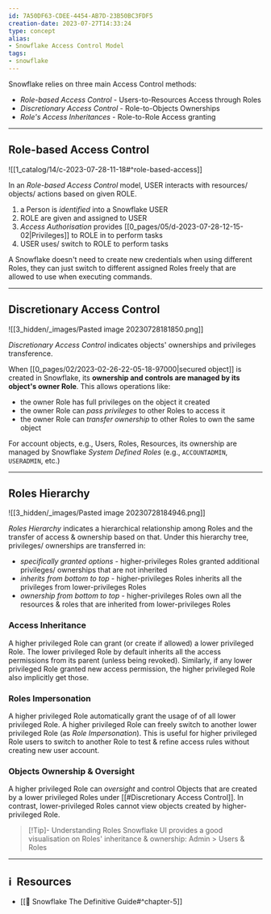 ```yaml
---
id: 7A50DF63-CDEE-4454-AB7D-23B50BC3FDF5
creation-date: 2023-07-27T14:33:24 
type: concept
alias:
- Snowflake Access Control Model
tags: 
- snowflake 
---
```


Snowflake relies on three main Access Control methods:
- *Role-based Access Control* - Users-to-Resources Access through Roles
- *Discretionary Access Control* - Role-to-Objects Ownerships
- *Role's Access Inheritances* - Role-to-Role Access granting

---

## Role-based Access Control

![[1_catalog/14/c-2023-07-28-11-18#^role-based-access]]

In an *Role-based Access Control* model, USER interacts with resources/ objects/ actions based on given ROLE. 
1. a Person is *identified* into a Snowflake USER
2. ROLE are given and assigned to USER
3. *Access Authorisation* provides [[0_pages/05/d-2023-07-28-12-15-02|Privileges]] to ROLE in to perform tasks 
4. USER uses/ switch to ROLE to perform tasks

A Snowflake doesn't need to create new credentials when using different Roles, they can just switch to different assigned Roles freely that are allowed to use when executing commands. 

---
## Discretionary Access Control

![[3_hidden/_images/Pasted image 20230728181850.png]]

*Discretionary Access Control* indicates objects' ownerships and privileges transference. 

When [[0_pages/02/2023-02-26-22-05-18-97000|secured object]] is created in Snowflake, its **ownership and controls are managed by its object's owner Role**. This allows operations like:
- the owner Role has full privileges on the object it created
- the owner Role can *pass privileges* to other Roles to access it
- the owner Role can *transfer ownership* to other Roles to own the same object

For account objects, e.g., Users, Roles, Resources, its ownership are managed by Snowflake *System Defined Roles* (e.g., `ACCOUNTADMIN`, `USERADMIN`, etc.)

---
## Roles Hierarchy

![[3_hidden/_images/Pasted image 20230728184946.png]]

*Roles Hierarchy* indicates a hierarchical relationship among Roles and the transfer of access & ownership based on that. Under this hierarchy tree, privileges/ ownerships are transferred in:
- *specifically granted options* - higher-privileges Roles granted additional privileges/ ownerships that are not inherited
-  *inherits from bottom to top* - higher-privileges Roles inherits all the privileges from lower-privileges Roles
- *ownership from bottom to top* - higher-privileges Roles own all the resources & roles that are inherited from lower-privileges Roles

### Access Inheritance

A higher privileged Role can grant (or create if allowed) a lower privileged Role. The lower privileged Role by default inherits all the access permissions from its parent (unless being revoked). Similarly, if any lower privileged Role granted new access permission, the higher privileged Role also implicitly get those.

### Roles Impersonation

A higher privileged Role automatically grant the usage of of all lower privileged Role. A higher privileged Role can freely switch to another lower privileged Role (as *Role Impersonation*). This is useful for higher privileged Role users to switch to another Role to test & refine access rules without creating new user account. 

### Objects Ownership & Oversight

A higher privileged Role can *oversight* and control Objects that are created by a lower privileged Roles under [[#Discretionary Access Control]]. In contrast, lower-privileged Roles cannot view objects created by higher-privileged Role.


> [!Tip]- Understanding Roles
> Snowflake UI provides a good visualisation on Roles' inheritance & ownership: 
> Admin > Users & Roles


---
## ℹ️  Resources
- [[📕 Snowflake The Definitive Guide#^chapter-5]]